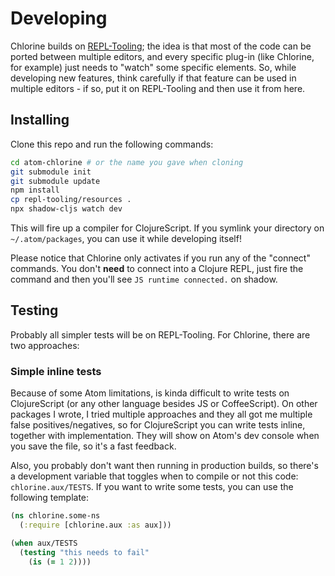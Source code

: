# Developing

Chlorine builds on [REPL-Tooling](https://github.com/mauricioszabo/repl-tooling/); the idea is that most of the code can be ported between multiple editors, and every specific plug-in (like Chlorine, for example) just needs to "watch" some specific elements. So, while developing new features, think carefully if that feature can be used in multiple editors - if so, put it on REPL-Tooling and then use it from here.

## Installing

Clone this repo and run the following commands:

```bash
cd atom-chlorine # or the name you gave when cloning
git submodule init
git submodule update
npm install
cp repl-tooling/resources .
npx shadow-cljs watch dev
```

This will fire up a compiler for ClojureScript. If you symlink your directory on `~/.atom/packages`, you can use it while developing itself!

Please notice that Chlorine only activates if you run any of the "connect" commands. You don't **need** to connect into a Clojure REPL, just fire the command and then you'll see `JS runtime connected.` on shadow.

## Testing

Probably all simpler tests will be on REPL-Tooling. For Chlorine, there are two approaches:

### Simple inline tests
Because of some Atom limitations, is kinda difficult to write tests on ClojureScript (or any other language besides JS or CoffeeScript). On other packages I wrote, I tried multiple approaches and they all got me multiple false positives/negatives, so for ClojureScript you can write tests inline, together with implementation. They will show on Atom's dev console when you save the file, so it's a fast feedback.

Also, you probably don't want then running in production builds, so there's a development variable that toggles when to compile or not this code: `chlorine.aux/TESTS`. If you want to write some tests, you can use the following template:

```clojure
(ns chlorine.some-ns
  (:require [chlorine.aux :as aux]))

(when aux/TESTS
  (testing "this needs to fail"
    (is (= 1 2))))
```
